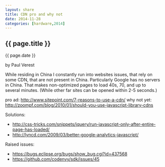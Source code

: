 ```yaml
---
layout: share
title: CDN pro and why not
date: 2014-11-28
categories: [hardware,2014]
---
```



## {{ page.title }}

<p class="meta">{{ page.date }}</p> by Paul Verest

While residing in China I constantly run into websites issues,
that rely on some CDN, that are not present in China.
Particularly Google has no servers in China.
That makes non-optimized pages to load 40s, 70, and up to several minutes.
(While other far sites can be opened within 2-5 seconds.)

pro ad: <http://www.sitepoint.com/7-reasons-to-use-a-cdn/>
why not yet:  <http://zoompf.com/blog/2010/01/should-you-use-javascript-library-cdns>

Solutions:

- <http://css-tricks.com/snippets/jquery/run-javascript-only-after-entire-page-has-loaded/>
- <http://lyncd.com/2009/03/better-google-analytics-javascript/>

Raised issues:

- <https://bugs.eclipse.org/bugs/show_bug.cgi?id=437568>
- <https://github.com/codenvy/sdk/issues/45>